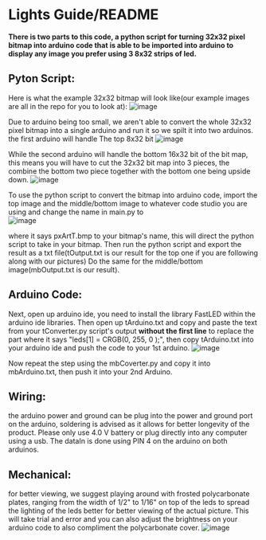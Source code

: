 # Lights Guide/README
**There is two parts to this code, a python script for turning 32x32 pixel bitmap into arduino code that is able to be imported into arduino to display any image you prefer using 3 8x32 strips of led.**
## Pyton Script:
Here is what the example 32x32 bitmap will look like(our example images are all in the repo for you to look at): ![image](https://user-images.githubusercontent.com/70545101/167725314-f9c7ea42-35b0-4348-b25a-5ae143b5a863.png)

Due to arduino being too small, we aren't able to convert the whole 32x32 pixel bitmap into a single arduino and run it so we spilt it into two arduinos. the first arduino will handle The top 8x32 bit ![image](https://user-images.githubusercontent.com/70545101/167725351-16b1cbe4-f45b-40fc-801b-bf7fb68796ff.png)

While the second arduino will handle the bottom 16x32 bit of the bit map, this means you will have to cut the 32x32 bit map into 3 pieces, the combine the bottom two piece together with the bottom one being upside down. ![image](https://user-images.githubusercontent.com/70545101/167725282-29fdaf6c-8386-4451-9dc7-191e99462323.png)

To use the python script to convert the bitmap into arduino code, import the top image and the middle/bottom image to whatever code studio you are using and change the name in main.py to  
![image](https://user-images.githubusercontent.com/70545101/167727406-e5dc6e6e-b249-41cd-a22b-b519a555db75.png)

where it says pxArtT.bmp to your bitmap's name, this will direct the python script to take in your bitmap. Then run the python script and export the result as a txt file(tOutput.txt is our result for the top one if you are following along with our pictures)
Do the same for the middle/bottom image(mbOutput.txt is our result). 

## Arduino Code: 
Next, open up arduino ide, you need to install the library FastLED within the arduino ide libraries. Then open up tArduino.txt and copy and paste the text from your tConverter.py script's output **without the first line** to replace the part where it says "leds[1] = CRGB(0, 255, 0 );", then copy tArduino.txt into your arduino ide and push the code to your 1st arduino.
![image](https://user-images.githubusercontent.com/70545101/167726875-4468b174-61cc-4e6a-baa4-bbccfff29a41.png)

Now repeat the step using the mbCoverter.py and copy it into mbArduino.txt, then push it into your 2nd Arduino. 

## Wiring: 
the arduino power and ground can be plug into the power and ground port on the arduino, soldering is advised as it allows for better longevity of the product. Please only use 4.0 V battery or plug directly into any computer using a usb. The dataIn is done using PIN 4 on the arduino on both arduinos. 
## Mechanical:
for better viewing, we suggest playing around with frosted polycarbonate plates, ranging from the width of 1/2" to 1/16" on top of the leds to spread the lighting of the leds better for better viewing of the actual picture. This will take trial and error and you can also adjust the brightness on your arduino code to also compliment the polycarbonate cover. 
![image](https://user-images.githubusercontent.com/70545101/167727832-ecc835ca-c4a3-474f-8cca-4bd885347d70.png)
